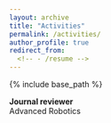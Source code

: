```yaml
---
layout: archive
title: "Activities"
permalink: /activities/
author_profile: true
redirect_from:
  <!-- - /resume -->
---
```


{% include base_path %}

**Journal reviewer**  
Advanced Robotics


